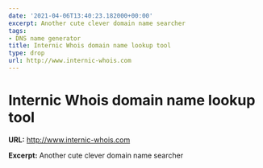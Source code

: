 ```yaml
---
date: '2021-04-06T13:40:23.182000+00:00'
excerpt: Another cute clever domain name searcher
tags:
- DNS name generator
title: Internic Whois domain name lookup tool
type: drop
url: http://www.internic-whois.com
---
```


# Internic Whois domain name lookup tool

**URL:** http://www.internic-whois.com

**Excerpt:** Another cute clever domain name searcher
